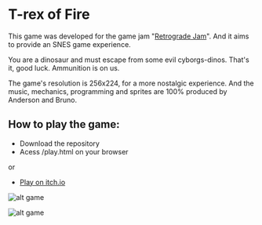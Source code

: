 # T-rex of Fire

This game was developed for the game jam "[Retrograde Jam](https://itch.io/jam/retrograde-jam)". And it aims to provide an SNES game experience.

You are a dinosaur and must escape from some evil cyborgs-dinos. That's it, good luck. Ammunition is on us.

The game's resolution is 256x224, for a more nostalgic experience. And the music, mechanics, programming and sprites are 100% produced by Anderson and Bruno.

## How to play the game:
- Download the repository
- Acess /play.html on your browser

or 

- [Play on itch.io](https://vonpootato.itch.io/trex-of-fire)

![alt game](https://img.itch.zone/aW1hZ2UvNjkzNzYxLzM4MjY0NDQucG5n/347x500/N5Etsk.png)

![alt game](https://img.itch.zone/aW1hZ2UvNjkzNzYxLzM4MjY0NDUucG5n/347x500/tI3UFp.png)
